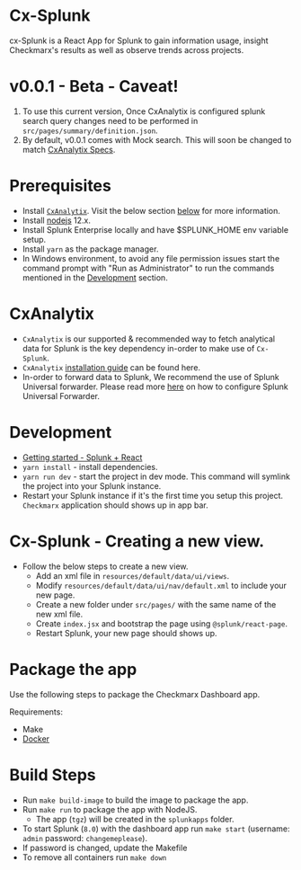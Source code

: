 # Cx-Splunk
cx-Splunk is a React App for Splunk to gain information usage, insight Checkmarx's results as well as observe trends across projects.

# v0.0.1 - Beta - Caveat!
1. To use this current version, Once CxAnalytix is configured splunk search query changes need to be performed in `src/pages/summary/definition.json`.
2. By default, v0.0.1 comes with Mock search. This will soon be changed to match [CxAnalytix Specs](https://github.com/checkmarx-ts/CxAnalytix/blob/master/SPEC.md).

# Prerequisites
* Install [`CxAnalytix`](https://github.com/checkmarx-ts/CxAnalytix). Visit the below section [below](#CxAnalytix) for more information.
* Install [nodejs](https://nodejs.org/en/) 12.x.
* Install Splunk Enterprise locally and have $SPLUNK_HOME env variable setup.
* Install `yarn` as the package manager.
* In Windows environment, to avoid any file permission issues start the command prompt with "Run as Administrator" to run the commands mentioned in the [Development](#development) section.

# CxAnalytix
* `CxAnalytix` is our supported & recommended way to fetch analytical data for Splunk is the key dependency in-order to make use of `Cx-Splunk`.
* `CxAnalytix` [installation guide](https://github.com/checkmarx-ts/CxAnalytix/wiki/Installation) can be found here.
* In-order to forward data to Splunk, We recommend the use of Splunk Universal forwarder. Please read more [here](https://github.com/checkmarx-ts/CxAnalytix/wiki/Splunk) on how to configure Splunk Universal Forwarder.


# Development
* [Getting started - Splunk + React](https://conf.splunk.com/files/2019/slides/DEV1141.pdf)
* `yarn install` - install dependencies.
* `yarn run dev` - start the project in dev mode. This command will symlink the project into your Splunk instance. 
* Restart your Splunk instance if it's the first time you setup this project. `Checkmarx` application should shows up in app bar.


# Cx-Splunk - Creating a new view.
* Follow the below steps to create a new view.
    * Add an xml file in `resources/default/data/ui/views`.
    * Modify `resources/default/data/ui/nav/default.xml` to include your new page.
    * Create a new folder under `src/pages/` with the same name of the new xml file.
    * Create `index.jsx` and bootstrap the page using `@splunk/react-page`.
    * Restart Splunk, your new page should shows up.


# Package the app

Use the following steps to package the Checkmarx Dashboard app. 

Requirements:
* Make
* [Docker](https://docs.docker.com/install/)


# Build Steps
* Run `make build-image` to build the image to package the app.
* Run `make run` to package the app with NodeJS.
    * The app (`tgz`) will be created in the `splunkapps` folder.
* To start Splunk (`8.0`) with the dashboard app run `make start` (username: `admin` password: `changemeplease`).
* If password is changed, update the Makefile
* To remove all containers run `make down`
